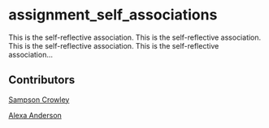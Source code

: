 assignment_self_associations
============================

This is the self-reflective association. This is the self-reflective association. This is the self-reflective association. This is the self-reflective association...


## Contributors

[Sampson Crowley](https://github.com/SampsonCrowley)

[Alexa Anderson](https://github.com/populardemand)
